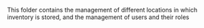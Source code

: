 This folder contains the management of different locations in which inventory is stored,
and the management of users and their roles
